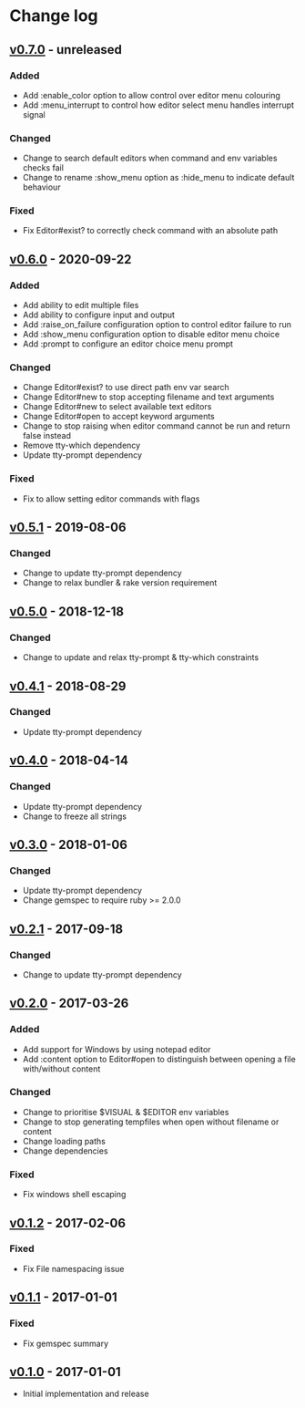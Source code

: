# Change log

## [v0.7.0] - unreleased

### Added
* Add :enable_color option to allow control over editor menu colouring
* Add :menu_interrupt to control how editor select menu handles interrupt signal

### Changed
* Change to search default editors when command and env variables checks fail
* Change to rename :show_menu option as :hide_menu to indicate default behaviour

### Fixed
* Fix Editor#exist? to correctly check command with an absolute path

## [v0.6.0] - 2020-09-22

### Added
* Add ability to edit multiple files
* Add ability to configure input and output
* Add :raise_on_failure configuration option to control editor failure to run
* Add :show_menu configuration option to disable editor menu choice
* Add :prompt to configure an editor choice menu prompt

### Changed
* Change Editor#exist? to use direct path env var search
* Change Editor#new to stop accepting filename and text arguments
* Change Editor#new to select available text editors
* Change Editor#open to accept keyword arguments
* Change to stop raising when editor command cannot be run and return false instead
* Remove tty-which dependency
* Update tty-prompt dependency

### Fixed
* Fix to allow setting editor commands with flags

## [v0.5.1] - 2019-08-06

### Changed
* Change to update tty-prompt dependency
* Change to relax bundler & rake version requirement

## [v0.5.0] - 2018-12-18

### Changed
* Change to update and relax tty-prompt & tty-which constraints

## [v0.4.1] - 2018-08-29

### Changed
* Update tty-prompt dependency

## [v0.4.0] - 2018-04-14

### Changed
* Update tty-prompt dependency
* Change to freeze all strings

## [v0.3.0] - 2018-01-06

### Changed
* Update tty-prompt dependency
* Change gemspec to require ruby >= 2.0.0

## [v0.2.1] - 2017-09-18

### Changed
* Change to update tty-prompt dependency

## [v0.2.0] - 2017-03-26

### Added
* Add support for Windows by using notepad editor
* Add :content option to Editor#open to distinguish between opening
  a file with/without content

### Changed
* Change to prioritise $VISUAL & $EDITOR env variables
* Change to stop generating tempfiles when open without filename or content
* Change loading paths
* Change dependencies

### Fixed
* Fix windows shell escaping

## [v0.1.2] - 2017-02-06

### Fixed
* Fix File namespacing issue

## [v0.1.1] - 2017-01-01

### Fixed
* Fix gemspec summary

## [v0.1.0] - 2017-01-01

* Initial implementation and release

[v0.7.0]: https://github.com/piotrmurach/tty-editor/compare/v0.6.0...v0.7.0
[v0.6.0]: https://github.com/piotrmurach/tty-editor/compare/v0.5.1...v0.6.0
[v0.5.1]: https://github.com/piotrmurach/tty-editor/compare/v0.5.0...v0.5.1
[v0.5.0]: https://github.com/piotrmurach/tty-editor/compare/v0.4.1...v0.5.0
[v0.4.1]: https://github.com/piotrmurach/tty-editor/compare/v0.4.0...v0.4.1
[v0.4.0]: https://github.com/piotrmurach/tty-editor/compare/v0.3.0...v0.4.0
[v0.3.0]: https://github.com/piotrmurach/tty-editor/compare/v0.2.1...v0.3.0
[v0.2.1]: https://github.com/piotrmurach/tty-editor/compare/v0.2.0...v0.2.1
[v0.2.0]: https://github.com/piotrmurach/tty-editor/compare/v0.1.2...v0.2.0
[v0.1.2]: https://github.com/piotrmurach/tty-editor/compare/v0.1.1...v0.1.2
[v0.1.1]: https://github.com/piotrmurach/tty-editor/compare/v0.1.0...v0.1.1
[v0.1.0]: https://github.com/piotrmurach/tty-editor/compare/762a7ec...v0.1.0
